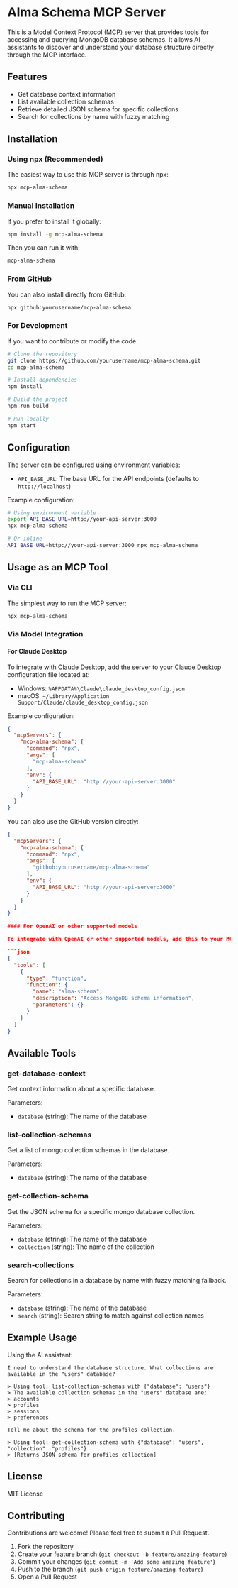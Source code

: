 # Alma Schema MCP Server

This is a Model Context Protocol (MCP) server that provides tools for accessing and querying MongoDB database schemas. It allows AI assistants to discover and understand your database structure directly through the MCP interface.

## Features

- Get database context information
- List available collection schemas
- Retrieve detailed JSON schema for specific collections
- Search for collections by name with fuzzy matching

## Installation

### Using npx (Recommended)

The easiest way to use this MCP server is through npx:

```bash
npx mcp-alma-schema
```

### Manual Installation

If you prefer to install it globally:

```bash
npm install -g mcp-alma-schema
```

Then you can run it with:

```bash
mcp-alma-schema
```

### From GitHub

You can also install directly from GitHub:

```bash
npx github:yourusername/mcp-alma-schema
```

### For Development

If you want to contribute or modify the code:

```bash
# Clone the repository
git clone https://github.com/yourusername/mcp-alma-schema.git
cd mcp-alma-schema

# Install dependencies
npm install

# Build the project
npm run build

# Run locally
npm start
```

## Configuration

The server can be configured using environment variables:

- `API_BASE_URL`: The base URL for the API endpoints (defaults to `http://localhost`)

Example configuration:

```bash
# Using environment variable
export API_BASE_URL=http://your-api-server:3000
npx mcp-alma-schema

# Or inline
API_BASE_URL=http://your-api-server:3000 npx mcp-alma-schema
```

## Usage as an MCP Tool

### Via CLI

The simplest way to run the MCP server:

```bash
npx mcp-alma-schema
```

### Via Model Integration

#### For Claude Desktop

To integrate with Claude Desktop, add the server to your Claude Desktop configuration file located at:
- Windows: `%APPDATA%\Claude\claude_desktop_config.json`
- macOS: `~/Library/Application Support/Claude/claude_desktop_config.json`

Example configuration:

```json
{
  "mcpServers": {
    "mcp-alma-schema": {
      "command": "npx",
      "args": [
        "mcp-alma-schema"
      ],
      "env": {
        "API_BASE_URL": "http://your-api-server:3000"
      }
    }
  }
}
```

You can also use the GitHub version directly:

```json
{
  "mcpServers": {
    "mcp-alma-schema": {
      "command": "npx",
      "args": [
        "github:yourusername/mcp-alma-schema"
      ],
      "env": {
        "API_BASE_URL": "http://your-api-server:3000"
      }
    }
  }
}

#### For OpenAI or other supported models

To integrate with OpenAI or other supported models, add this to your MCP configuration:

```json
{
  "tools": [
    {
      "type": "function",
      "function": {
        "name": "alma-schema",
        "description": "Access MongoDB schema information",
        "parameters": {}
      }
    }
  ]
}
```

## Available Tools

### get-database-context

Get context information about a specific database.

Parameters:
- `database` (string): The name of the database

### list-collection-schemas

Get a list of mongo collection schemas in the database.

Parameters:
- `database` (string): The name of the database

### get-collection-schema

Get the JSON schema for a specific mongo database collection.

Parameters:
- `database` (string): The name of the database
- `collection` (string): The name of the collection

### search-collections

Search for collections in a database by name with fuzzy matching fallback.

Parameters:
- `database` (string): The name of the database
- `search` (string): Search string to match against collection names

## Example Usage

Using the AI assistant:

```
I need to understand the database structure. What collections are available in the "users" database?

> Using tool: list-collection-schemas with {"database": "users"}
> The available collection schemas in the "users" database are:
> accounts
> profiles
> sessions
> preferences

Tell me about the schema for the profiles collection.

> Using tool: get-collection-schema with {"database": "users", "collection": "profiles"}
> [Returns JSON schema for profiles collection]
```

## License

MIT License

## Contributing

Contributions are welcome! Please feel free to submit a Pull Request.

1. Fork the repository
2. Create your feature branch (`git checkout -b feature/amazing-feature`)
3. Commit your changes (`git commit -m 'Add some amazing feature'`)
4. Push to the branch (`git push origin feature/amazing-feature`)
5. Open a Pull Request